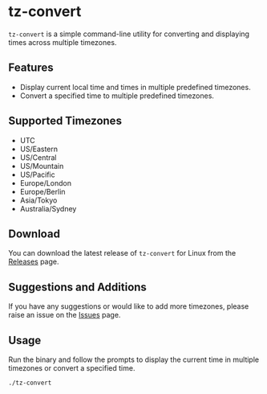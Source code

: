 # tz-convert

`tz-convert` is a simple command-line utility for converting and displaying times across multiple timezones. 

## Features

- Display current local time and times in multiple predefined timezones.
- Convert a specified time to multiple predefined timezones.

## Supported Timezones

- UTC
- US/Eastern
- US/Central
- US/Mountain
- US/Pacific
- Europe/London
- Europe/Berlin
- Asia/Tokyo
- Australia/Sydney

## Download

You can download the latest release of `tz-convert` for Linux from the [Releases](https://github.com/ConnorField/tz-convert/releases) page.

## Suggestions and Additions

If you have any suggestions or would like to add more timezones, please raise an issue on the [Issues](https://github.com/ConnorField/tz-convert/issues) page.

## Usage

Run the binary and follow the prompts to display the current time in multiple timezones or convert a specified time.

```sh
./tz-convert
